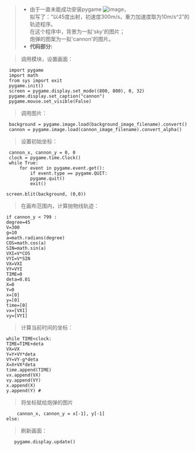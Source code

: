 >*  由于一直未能成功安装pygame
![image](https://user-images.githubusercontent.com/31878522/31556645-6a1a7990-b078-11e7-84e5-c082721dadfd.png)，<br>
拟写了：“以45度出射，初速度300m/s，重力加速度取为10m/s^2”的轨迹程序。<br>
在这个程序中，背景为一拟'sky'的图片；<br>
炮弹的图案为一拟'cannon'的图片。<br>
> * **代码部分:**


> 调用模块，设置画面：

     import pygame 
     import math
     from sys import exit  
     pygame.init()
     screen = pygame.display.set_mode((800, 800), 0, 32)
     pygame.display.set_caption("cannon")
     pygame.mouse.set_visible(False)
 > 调用图片：
 
     background = pygame.image.load(background_image_filename).convert()
     cannon = pygame.image.load(cannon_image_filename).convert_alpha()
> 设置初始坐标：

     cannon_x, cannon_y = 0, 0
     clock = pygame.time.Clock()
     while True:
         for event in pygame.event.get():
             if event.type == pygame.QUIT:
             pygame.quit()
             exit()
   
    screen.blit(background, (0,0))
>    在画布范围内，计算抛物线轨迹：

    if cannon_y < 799 :
    degree=45
    V=300
    g=10
    a=math.radians(degree)
    COS=math.cos(a)
    SIN=math.sin(a)
    VXI=V*COS
    VYI=V*SIN
    VX=VXI
    VY=VYI
    TIME=0
    deta=0.01
    X=0
    Y=0
    x=[0]
    y=[0] 
    time=[0]
    vx=[VXI]
    vy=[VYI]
> 计算当前时间的坐标：

    while TIME<clock:
    TIME=TIME+deta
    VX=VX
    Y=Y+VY*deta
    VY=VY-g*deta
    X=X+VX*deta
    time.append(TIME)
    vx.append(VX)
    vy.append(VY)
    x.append(X)
    y.append(Y) #
> 将坐标赋给炮弹的图片

        cannon_x, cannon_y = x[-1], y[-1]
    else:
>    刷新画面：

       pygame.display.update()



